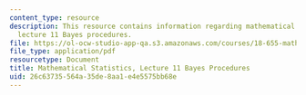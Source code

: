 ```yaml
---
content_type: resource
description: This resource contains information regarding mathematical statistics,
  lecture 11 Bayes procedures.
file: https://ol-ocw-studio-app-qa.s3.amazonaws.com/courses/18-655-mathematical-statistics-spring-2016/26c63735564a35de8aa1e4e5575bb68e_MIT18_655S16_LecNote11.pdf
file_type: application/pdf
resourcetype: Document
title: Mathematical Statistics, Lecture 11 Bayes Procedures
uid: 26c63735-564a-35de-8aa1-e4e5575bb68e
---
```

